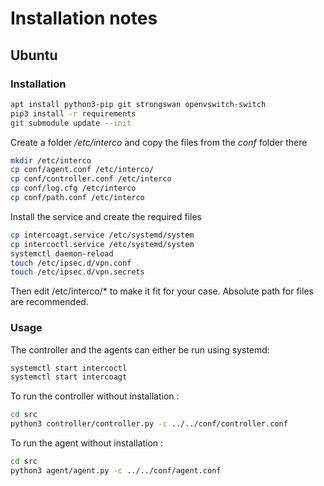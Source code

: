 # Installation notes

## Ubuntu


### Installation

```sh
apt install python3-pip git strongswan openvswitch-switch
pip3 install -r requirements
git submodule update --init
```

Create a folder */etc/interco* and copy the files from the *conf* folder there

```sh
mkdir /etc/interco
cp conf/agent.conf /etc/interco/
cp conf/controller.conf /etc/interco
cp conf/log.cfg /etc/interco
cp conf/path.conf /etc/interco
```

Install the service and create the required files

```sh
cp intercoagt.service /etc/systemd/system
cp intercoctl.service /etc/systemd/system
systemctl daemon-reload
touch /etc/ipsec.d/vpn.conf
touch /etc/ipsec.d/vpn.secrets
```

Then edit /etc/interco/* to make it fit for your case. Absolute path for files
are recommended.

### Usage

The controller and the agents can either be run using systemd:

```sh
systemctl start intercoctl
systemctl start intercoagt
```

To run the controller without installation :

```sh
cd src
python3 controller/controller.py -c ../../conf/controller.conf 
```

To run the agent without installation :

```sh
cd src
python3 agent/agent.py -c ../../conf/agent.conf 
```




